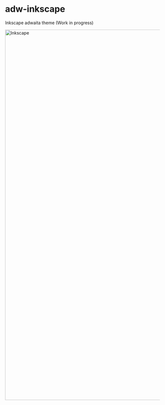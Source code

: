 # adw-inkscape
Inkscape adwaita theme (Work in progress)

<img width="2096" height="1203" alt="Inkscape" src="https://github.com/user-attachments/assets/637e8976-8d56-4d63-acf3-5173ca443912" />
